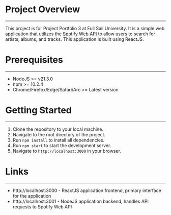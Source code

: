 # Project Overview
---
This project is for Project Portfolio 3 at Full Sail University. It is a simple web application that utilizes the [Spotify Web API](https://developer.spotify.com/documentation/web-api/) to allow users to search for artists, albums, and tracks. This application is built using ReactJS.

# Prerequisites 
---
- NodeJS >= v21.3.0
- npm >= 10.2.4
- Chrome/Firefox/Edge/Safari/Arc >= Latest version

# Getting Started 
---
1. Clone the repository to your local machine.
2. Navigate to the root directory of the project.
3. Run `npm install` to install all dependencies.
4. Run `npm start` to start the development server.
5. Navigate to `http://localhost:3000` in your browser.

# Links 
---
- http://localhost:3000 - ReactJS application frontend, primary interface for the application
- http://localhost:3001 - NodeJS application backend, handles API requests to Spotify Web API
